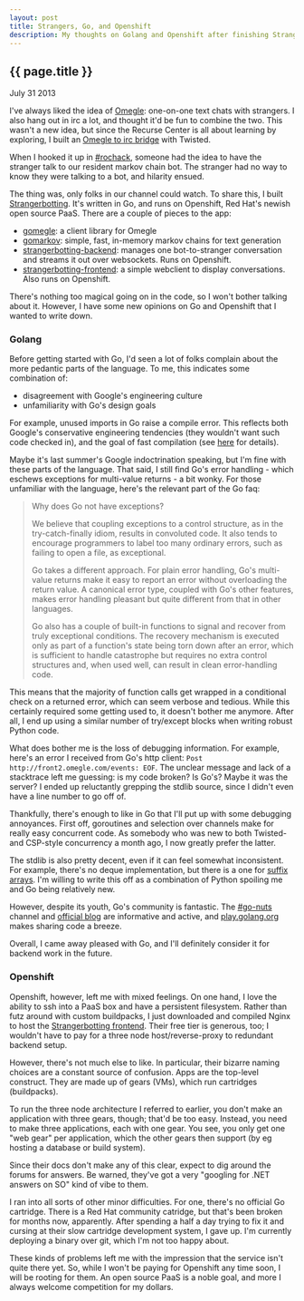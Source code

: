 ```yaml
---
layout: post
title: Strangers, Go, and Openshift
description: My thoughts on Golang and Openshift after finishing Strangerbotting.
---
```


{{ page.title }}
----------------

<p class="meta">July 31 2013</p>

I've always liked the idea of [Omegle](http://omegle.com): one-on-one text chats with strangers.
I also hang out in irc a lot, and thought it'd be fun to combine the two.
This wasn't a new idea, but since the Recurse Center is all about learning by exploring,
I built an [Omegle to irc bridge](https://github.com/simon-weber/omegle-to-irc) with Twisted.

When I hooked it up in [#rochack](http://rochack.org/),
someone had the idea to have the stranger talk to our resident markov chain bot.
The stranger had no way to know they were talking to a bot, and hilarity ensued.

The thing was, only folks in our channel could watch.
To share this, I built [Strangerbotting](http://strangerbotting-simonmweber.rhcloud.com).
It's written in Go, and runs on Openshift, Red Hat's newish open source PaaS.
There are a couple of pieces to the app:

* [gomegle](https://github.com/simon-weber/gomegle): a client library for Omegle
* [gomarkov](https://github.com/simon-weber/gomarkov): simple, fast, in-memory markov chains for text generation
* [strangerbotting-backend](https://github.com/simon-weber/strangerbotting-backend): manages one bot-to-stranger conversation and streams it out over websockets. Runs on Openshift.
* [strangerbotting-frontend](https://github.com/simon-weber/strangerbotting-frontend): a simple webclient to display conversations. Also runs on Openshift.

There's nothing too magical going on in the code, so I won't bother talking about it.
However, I have some new opinions on Go and Openshift that I wanted to write down.

### Golang

Before getting started with Go, I'd seen a lot of folks complain about the more pedantic parts of the language.
To me, this indicates some combination of:

* disagreement with Google's engineering culture
* unfamiliarity with Go's design goals

For example, unused imports in Go raise a compile error.
This reflects both Google's conservative engineering tendencies (they wouldn't want such code checked in),
and the goal of fast compilation (see [here](http://talks.golang.org/2012/splash.article#TOC_7.) for details). 

Maybe it's last summer's Google indoctrination speaking, but I'm fine with these parts of the language.
That said, I still find Go's error handling - which eschews exceptions for multi-value returns - a bit wonky.
For those unfamiliar with the language, here's the relevant part of the Go faq:

<blockquote>
<p>
Why does Go not have exceptions?
</p>

<p>
We believe that coupling exceptions to a control structure, as in the try-catch-finally idiom, results in convoluted code.
It also tends to encourage programmers to label too many ordinary errors, such as failing to open a file, as exceptional.
</p>

<p>
Go takes a different approach.
For plain error handling, Go's multi-value returns make it easy to report an error without overloading the return value.
A canonical error type, coupled with Go's other features, makes error handling pleasant but quite different from that in other languages.
</p>

<p>
Go also has a couple of built-in functions to signal and recover from truly exceptional conditions.
The recovery mechanism is executed only as part of a function's state being torn down after an error, which is sufficient to handle catastrophe but requires no extra control structures and, when used well, can result in clean error-handling code.
</p>
</blockquote>

This means that the majority of function calls get wrapped in a conditional check on a returned error,
which can seem verbose and tedious.
While this certainly required some getting used to, it doesn't bother me anymore.
After all, I end up using a similar number of try/except blocks when writing robust Python code.

What does bother me is the loss of debugging information.
For example, here's an error I received from Go's http client: `Post http://front2.omegle.com/events: EOF`.
The unclear message and lack of a stacktrace left me guessing: is my code broken?
Is Go's?
Maybe it was the server?
I ended up reluctantly grepping the stdlib source, since I didn't even have a line number to go off of.

Thankfully, there's enough to like in Go that I'll put up with some debugging annoyances.
First off, goroutines and selection over channels make for really easy concurrent code.
As somebody who was new to both Twisted- and CSP-style concurrency a month ago, I now greatly prefer the latter.

The stdlib is also pretty decent, even if it can feel somewhat inconsistent.
For example, there's no deque implementation, but there is a one for [suffix arrays](http://golang.org/pkg/index/suffixarray/).
I'm willing to write this off as a combination of Python spoiling me and Go being relatively new.

However, despite its youth, Go's community is fantastic.
The [#go-nuts](http://irc.lc/freenode/go-nuts) channel and [official blog](http://blog.golang.org/) are informative and active,
and [play.golang.org](http://play.golang.org) makes sharing code a breeze.

Overall, I came away pleased with Go, and I'll definitely consider it for backend work in the future.

### Openshift

Openshift, however, left me with mixed feelings.
On one hand, I love the ability to ssh into a PaaS box and have a persistent filesystem.
Rather than futz around with custom buildpacks,
I just downloaded and compiled Nginx to host the [Strangerbotting frontend](http://github.com/simon-weber/strangerbotting-frontend).
Their free tier is generous, too;
I wouldn't have to pay for a three node host/reverse-proxy to redundant backend setup.

However, there's not much else to like.
In particular, their bizarre naming choices are a constant source of confusion.
Apps are the top-level construct.
They are made up of gears (VMs), which run cartridges (buildpacks).

To run the three node architecture I referred to earlier, you don't make an application with three gears, though;
that'd be too easy.
Instead, you need to make three applications, each with one gear.
You see, you only get one "web gear" per application, which the other gears then support
(by eg hosting a database or build system).

Since their docs don't make any of this clear, 
expect to dig around the forums for answers.
Be warned, they've got a very "googling for .NET answers on SO" kind of vibe to them.

I ran into all sorts of other minor difficulties.
For one, there's no official Go cartridge.
There is a Red Hat community catridge, but that's been broken for months now, apparently.
After spending a half a day trying to fix it and cursing at their slow cartridge development system, I gave up.
I'm currently deploying a binary over git, which I'm not too happy about.

These kinds of problems left me with the impression that the service isn't quite there yet.
So, while I won't be paying for Openshift any time soon, I will be rooting for them.
An open source PaaS is a noble goal, and more I always welcome competition for my dollars.
